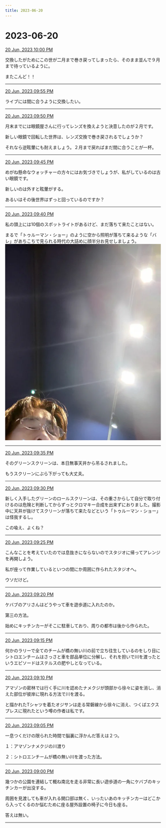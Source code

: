 ```yaml
---
title: 2023-06-20
---
```

# 2023-06-20

[20 Jun, 2023 10:00 PM](https://twitter.com/hirasawa/status/1671140853186965504#m)

交換したがためにこの世が二月まで巻き戻ってしまったら、そのまま並んで９月まで待っているように。  
  
またこんど！！

---

[20 Jun, 2023 09:55 PM](https://twitter.com/hirasawa/status/1671139586305581057#m)

ライブには間に合うように交換したい。

---

[20 Jun, 2023 09:50 PM](https://twitter.com/hirasawa/status/1671138328077541378#m)

月末までには眼鏡屋さんに行ってレンズを換えようと決意したのが２月です。  
  
新しい眼鏡で回転した世界は、レンズ交換で巻き戻されるでしょうか？  
  
それなら逆眩暈にも耐えましょう。２月まで戻ればまだ間に合うことが一杯。

---

[20 Jun, 2023 09:45 PM](https://twitter.com/hirasawa/status/1671137069408870401#m)

めがね懸命なウォッチャーの方々にはお気づきでしょうが、私がしているのは古い眼鏡です。  
  
新しいのは外すと眩暈がする。  
  
あるいはその後世界はずっと回っているのですか？

---

[20 Jun, 2023 09:40 PM](https://twitter.com/hirasawa/status/1671135811352563713#m)

私の頭上には10個のスポットライトがあるけど、まだ落ちて来たことはない。  
  
まるで「トゥルーマン・ショー」のように空から照明が落ちて来るような「バレ」があちこちで見られる時代の大詰めに顔半分お見せしましょう。
![image](images/2023-06-20-5-0.png)

---

[20 Jun, 2023 09:35 PM](https://twitter.com/hirasawa/status/1671134552906137601#m)

そのグリーンスクリーンは、本日無事天井から吊るされました。  
  
もうスクリーンにぶら下がっても大丈夫。

---

[20 Jun, 2023 09:30 PM](https://twitter.com/hirasawa/status/1671133294887583747#m)

新しく入手したグリーンのロールスクリーンは、その重さからして自分で取り付けるのは危険と判断してからずっとクロマキー合成を出来ずにおりました。撮影中に天井が抜けてスクリーンが落ちて来たなどという「トゥルーマン・ショー」は怪我するし。  
  
この喩え、よくね？

---

[20 Jun, 2023 09:25 PM](https://twitter.com/hirasawa/status/1671132036449595392#m)

こんなことを考えていたのでは息抜きにならないのでスタジオに帰ってアレンジを再開しよう。  
  
私が座って作業しているといつの間にか周囲に作られたスタジオへ。  
  
ウソだけど。

---

[20 Jun, 2023 09:20 PM](https://twitter.com/hirasawa/status/1671130778397179905#m)

ケバブのアリさんはどうやって車を遊歩道に入れたのか。  
  
第三の方法。  
  
始めにキッチンカーがそこに駐車しており、周りの都市は後から作られた。

---

[20 Jun, 2023 09:15 PM](https://twitter.com/hirasawa/status/1671129520189894658#m)

何かのラリーで全てのチームが橋の無い川の前で立ち往生しているのをしり目にシトロエンチームはさっさと車を部品単位に分解し、それを担いで川を渡ったというエピソードはステルスの肥やしとなっている。

---

[20 Jun, 2023 09:10 PM](https://twitter.com/hirasawa/status/1671128261345296384#m)

アマゾンの密林では行く手に川を認めたナメクジが頭部から徐々に姿を消し、消えた部位が彼岸に現れる方法で川を渡る。  
  
と描かれたTシャツを着たオジサンは走る常磐線から徐々に消え、つくばエクスプレスに現れたという噂の作者は私です。

---

[20 Jun, 2023 09:05 PM](https://twitter.com/hirasawa/status/1671127003586772992#m)

一息つくだけの限られた時間で脳裏に浮かんだ答えは２つ。  
  
１：アマゾンナメクジの川渡り  
  
２：シトロエンチームが橋の無い川を渡った方法。

---

[20 Jun, 2023 09:00 PM](https://twitter.com/hirasawa/status/1671125747484749825#m)

幾つかの公園を連結して概ね南北を走る非常に長い遊歩道の一角にケバブのキッチンカーが出没する。  
  
周囲を見渡しても車が入れる開口部は無く、いったいあのキッチンカーはどこから入ってくるのか悩むために座る屋外設置の椅子に今日も座る。  
  
答えは無い。

---

